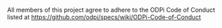 <!-- SPDX-License-Identifier: Apache-2.0 -->
All members of this project agree to adhere to the ODPi Code of Conduct listed at https://github.com/odpi/specs/wiki/ODPi-Code-of-Conduct

